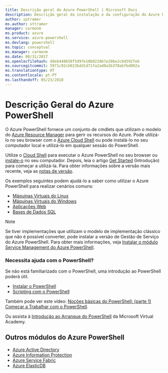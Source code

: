 ```yaml
---
title: Descrição geral do Azure PowerShell | Microsoft Docs
description: Descrição geral da instalação e da configuração do Azure PowerShell.
author: sptramer
ms.author: sttramer
manager: carmonm
ms.product: azure
ms.service: azure-powershell
ms.devlang: powershell
ms.topic: conceptual
ms.manager: carmonm
ms.date: 08/31/2017
ms.openlocfilehash: ddeb448650f5d97e10b022867e20be2c04592fe6
ms.sourcegitcommit: 5971c92cb023bdd1d71fa2ad0a3b378abfbd092a
ms.translationtype: HT
ms.contentlocale: pt-PT
ms.lasthandoff: 05/23/2018
---
```

# <a name="overview-of-azure-powershell"></a>Descrição Geral do Azure PowerShell

O Azure PowerShell fornece um conjunto de cmdlets que utilizam o modelo do [Azure Resource Manager](/azure/azure-resource-manager/resource-group-overview) para gerir os recursos do Azure. Pode utilizá-lo no seu browser com o [Azure Cloud Shell](/azure/cloud-shell/overview) ou pode instalá-lo no seu computador local e utilizá-lo em qualquer sessão do PowerShell.

Utilize o [Cloud Shell](/azure/cloud-shell/overview) para executar o Azure PowerShell no seu browser ou [instale-o](install-azurerm-ps.md) no seu computador. Depois, leia o artigo [Get Started](get-started-azureps.md) (Introdução) para começar a utilizá-la. Para obter informações sobre a versão mais recente, veja as [notas de versão](release-notes-azureps.md).

Os exemplos seguintes podem ajudá-lo a saber como utilizar o Azure PowerShell para realizar cenários comuns:

* [Máquinas Virtuais do Linux](/azure/virtual-machines/virtual-machines-linux-powershell-samples?toc=/powershell/azure/toc.json)
* [Máquinas Virtuais do Windows](/azure/virtual-machines/virtual-machines-windows-powershell-samples?toc=/powershell/azure/toc.json)
* [Aplicações Web](/azure/app-service-web/app-service-powershell-samples?toc=/powershell/azure/toc.json)
* [Bases de Dados SQL](/azure/sql-database/sql-database-powershell-samples?toc=/powershell/azure/toc.json)

> [!NOTE]
> Se tiver implementações que utilizam o modelo de implementação clássico que não é possível converter, pode instalar a versão de Gestão de Serviço do Azure PowerShell. Para obter mais informações, veja [Instalar o módulo Service Management do Azure PowerShell](/powershell/azure/servicemanagement/install-azure-ps).


### <a name="need-help-with-powershell"></a>Necessita ajuda com o PowerShell?

Se não está familiarizado com o PowerShell, uma introdução ao PowerShell poderá útil.

* [Instalar o PowerShell](/powershell/scripting/installing-windows-powershell)
* [Scripting com o PowerShell](/powershell/scripting/scripting-with-windows-powershell)

Também pode ver este vídeo: [Noções básicas do PowerShell: (parte 1) Começar a Trabalhar com o PowerShell](https://channel9.msdn.com/Blogs/Taste-of-Premier/PowerShellBasicsPart1).

Ou assista à [Introdução ao Arranque do PowerShell](https://mva.microsoft.com/liveevents/powershell-jumpstart) da Microsoft Virtual Academy.

## <a name="other-azure-powershell-modules"></a>Outros módulos do Azure PowerShell

* [Azure Active Directory](/powershell/azure/active-directory/)
* [Azure Information Protection](/powershell/azure/aip/)
* [Azure Service Fabric](/powershell/azure/service-fabric/)
* [Azure ElasticDB](/powershell/azure/elasticdbjobs/)
